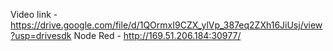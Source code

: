 Video link - https://drive.google.com/file/d/1QOrmxI9CZX_ylVp_387eq2ZXh16JiUsj/view?usp=drivesdk
  Node Red - http://169.51.206.184:30977/
